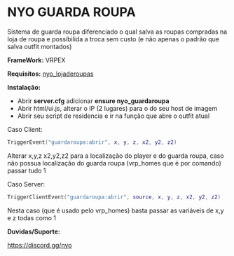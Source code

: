 # NYO GUARDA ROUPA
Sistema de guarda roupa diferenciado o qual salva as roupas compradas na loja de roupa e possibilida a troca sem custo (e não apenas o padrão que salva outfit montados)

**FrameWork:** VRPEX

**Requisitos:**
[nyo_lojaderoupas](https://github.com/nyoakaway/nyo_lojaderoupas)

**Instalação:** 
* Abrir **server.cfg** adicionar **ensure nyo_guardaroupa**
* Abrir html/ui.js, alterar o IP (2 lugares) para o do seu host de imagem
* Abrir seu script de residencia e ir na função que abre o outfit atual

Caso Client:
```lua
TriggerEvent("guardaroupa:abrir", x, y, z, x2, y2, z2) 
```
Alterar x,y,z x2,y2,z2 para a localização do player e do guarda roupa, caso não possua localização do guarda roupa (vrp_homes que é por comando) passar tudo 1

Caso Server:
```lua
TriggerClientEvent("guardaroupa:abrir", source, x, y, z, x2, y2, z2)
```
Nesta caso (que é usado pelo vrp_homes) basta passar as variáveis de x,y e z todas como 1


**Duvidas/Suporte:**

https://discord.gg/nyo

